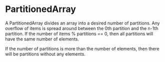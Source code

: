 # PartitionedArray

A PartitionedArray divides an array into a desired number of partitions. 
Any overflow of items is spread around between the 0th partition and the n-1th partition. 
If the number of items % partitions == 0, then all partitions will have the same number of elements.

If the number of partitions is more than the number of elements, then there will be partitions without any elements.
